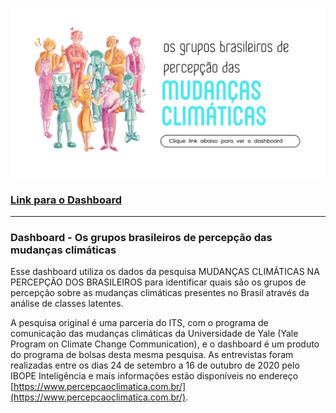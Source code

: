 


![Imagem](/assets/home5.png)

### [Link para o Dashboard](http://percepcao-brasil-mudclima.herokuapp.com/)

* * *

### Dashboard -  Os grupos brasileiros de percepção das mudanças climáticas

Esse dashboard utiliza os dados da pesquisa MUDANÇAS CLIMÁTICAS NA PERCEPÇÃO DOS BRASILEIROS para identificar quais são os grupos de percepção sobre as mudanças climáticas presentes no Brasil através da análise de classes latentes.

A pesquisa original é uma parceria do ITS, com o programa de comunicação das mudanças climáticas da Universidade de Yale (Yale Program on Climate Change Communication), e o dashboard é um produto do programa de bolsas desta mesma pesquisa. As entrevistas foram realizadas entre os dias 24 de setembro a 16 de outubro de 2020 pelo IBOPE Inteligência e mais informações estão disponíveis no endereço [https://www.percepcaoclimatica.com.br/](https://www.percepcaoclimatica.com.br/).
